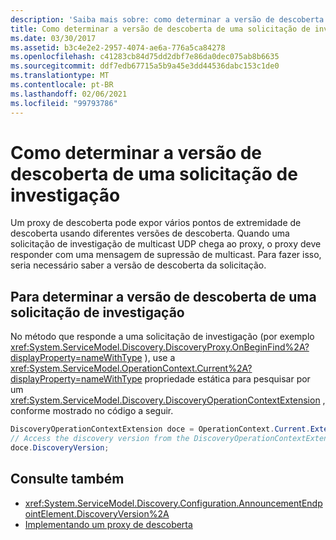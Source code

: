 ```yaml
---
description: 'Saiba mais sobre: como determinar a versão de descoberta de uma solicitação de investigação'
title: Como determinar a versão de descoberta de uma solicitação de investigação
ms.date: 03/30/2017
ms.assetid: b3c4e2e2-2957-4074-ae6a-776a5ca84278
ms.openlocfilehash: c41283cb84d75dd2dbf7e86da0dec075ab8b6635
ms.sourcegitcommit: ddf7edb67715a5b9a45e3dd44536dabc153c1de0
ms.translationtype: MT
ms.contentlocale: pt-BR
ms.lasthandoff: 02/06/2021
ms.locfileid: "99793786"
---
```

# <a name="how-todetermine-the-discovery-version-of-a-probe-request"></a>Como determinar a versão de descoberta de uma solicitação de investigação

Um proxy de descoberta pode expor vários pontos de extremidade de descoberta usando diferentes versões de descoberta. Quando uma solicitação de investigação de multicast UDP chega ao proxy, o proxy deve responder com uma mensagem de supressão de multicast. Para fazer isso, seria necessário saber a versão de descoberta da solicitação.

## <a name="to-determine-the-discovery-version-of-a-probe-request"></a>Para determinar a versão de descoberta de uma solicitação de investigação

No método que responde a uma solicitação de investigação (por exemplo <xref:System.ServiceModel.Discovery.DiscoveryProxy.OnBeginFind%2A?displayProperty=nameWithType> ), use a <xref:System.ServiceModel.OperationContext.Current%2A?displayProperty=nameWithType> propriedade estática para pesquisar por um <xref:System.ServiceModel.Discovery.DiscoveryOperationContextExtension> , conforme mostrado no código a seguir.

```csharp
DiscoveryOperationContextExtension doce = OperationContext.Current.Extensions.Find<DiscoveryOperationContextExtension>();
// Access the discovery version from the DiscoveryOperationContextExtension
doce.DiscoveryVersion;
```

## <a name="see-also"></a>Consulte também

- <xref:System.ServiceModel.Discovery.Configuration.AnnouncementEndpointElement.DiscoveryVersion%2A>
- [Implementando um proxy de descoberta](implementing-a-discovery-proxy.md)
